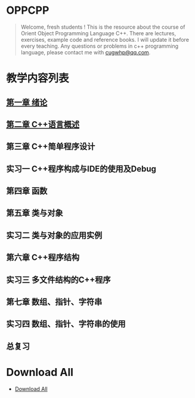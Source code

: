 OPPCPP
===

> Welcome, fresh students !
> This is the resource about the course of Orient Object Programming Language C++.
> There are lectures, exercises, example code and reference books. I will update it before every teaching.
> Any questions or problems in c++ programming language, please contact me with <cugwhp@qq.com>.

# 教学内容列表
## [第一章 绪论](./PDFs/Ch1-%E7%BB%AA%E8%AE%BA/Ch1Readme.md)
## [第二章 C++语言概述](./PDFs/Ch2-C%2B%2B%E8%AF%AD%E8%A8%80%E6%A6%82%E8%BF%B0/Ch2Readme.md)
## 第三章 C++简单程序设计
## 实习一 C++程序构成与IDE的使用及Debug
## 第四章 函数
## 第五章 类与对象
## 实习二 类与对象的应用实例
## 第六章 C++程序结构	
## 实习三 多文件结构的C++程序
## 第七章 数组、指针、字符串
## 实习四 数组、指针、字符串的使用 
## 总复习

# Download All
- [Download All](./docs/PDFs/)